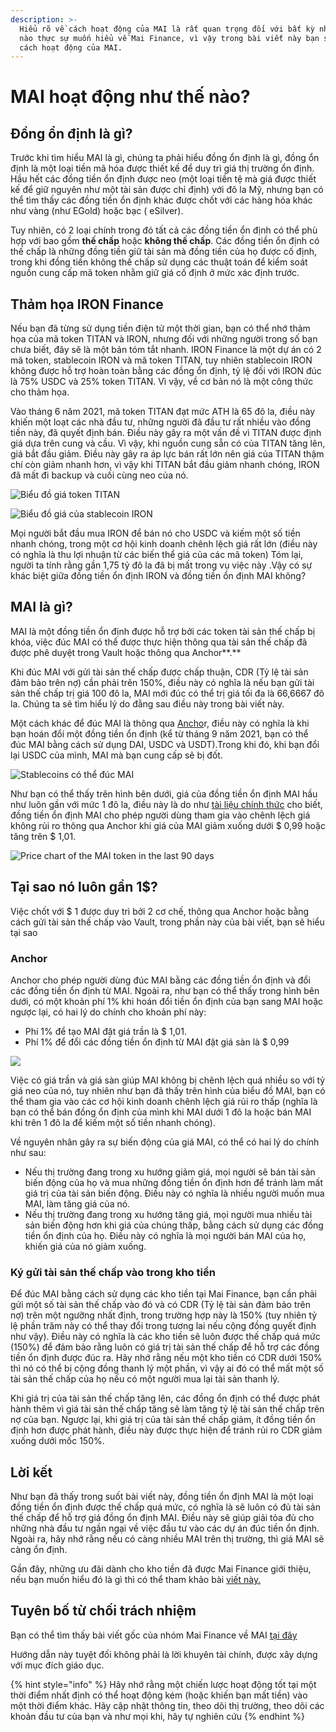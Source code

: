 ```yaml
---
description: >-
  Hiểu rõ về cách hoạt động của MAI là rất quan trọng đối với bất kỳ nhà đầu tư
  nào thực sự muốn hiểu về Mai Finance, vì vậy trong bài viết này bạn sẽ hiểu
  cách hoạt động của MAI.
---
```


# MAI hoạt động như thế nào?

## Đồng ổn định là gì?

Trước khi tìm hiểu MAI là gì, chúng ta phải hiểu đồng ổn định là gì, đồng ổn định là một loại tiền mã hóa được thiết kế để duy trì giá thị trường ổn định. Hầu hết các đồng tiền ổn định được neo (một loại tiền tệ mà giá được thiết kế để giữ nguyên như một tài sản được chỉ định) với đô la Mỹ, nhưng bạn có thể tìm thấy các đồng tiền ổn định khác được chốt với các hàng hóa khác như vàng (như EGold) hoặc bạc ( eSilver).

Tuy nhiên, có 2 loại chính trong đó tất cả các đồng tiền ổn định có thể phù hợp với bao gồm **thế chấp** hoặc **không thế chấp**. Các đồng tiền ổn định có thế chấp là những đồng tiền giữ tài sản mà đồng tiền của họ được cố định, trong khi đồng tiền không thế chấp sử dụng các thuật toán để kiểm soát nguồn cung cấp mã token nhằm giữ giá cố định ở mức xác định trước.

## Thảm họa IRON Finance&#x20;

Nếu bạn đã từng sử dụng tiền điện tử một thời gian, bạn có thể nhớ thảm họa của mã token TITAN và IRON, nhưng đối với những người trong số bạn chưa biết, đây sẽ là một bản tóm tắt nhanh. IRON Finance là một dự án có 2 mã token, stablecoin IRON và mã token TITAN, tuy nhiên stablecoin IRON không được hỗ trợ hoàn toàn bằng các đồng ổn định, tỷ lệ đối với IRON đúc là 75% USDC và 25% token TITAN. Vì vậy, về cơ bản nó là một công thức cho thảm họa.

Vào tháng 6 năm 2021, mã token TITAN đạt mức ATH là 65 đô la, điều này khiến một loạt các nhà đầu tư, những người đã đầu tư rất nhiều vào đồng tiền này, đã quyết định bán. Điều này gây ra một vấn đề vì TITAN được định giá dựa trên cung và cầu. Vì vậy, khi nguồn cung sẵn có của TITAN tăng lên, giá bắt đầu giảm. Điều này gây ra áp lực bán rất lớn nên giá của TITAN thậm chí còn giảm nhanh hơn, vì vậy khi TITAN bắt đầu giảm nhanh chóng, IRON đã mất đi backup và cuối cùng neo của nó.

![Biểu đồ giá token TITAN](../.gitbook/assets/iron.jpg)

![Biểu đồ giá của stablecoin IRON](../.gitbook/assets/titan.jpg)

Mọi người bắt đầu mua IRON để bán nó cho USDC và kiếm một số tiền nhanh chóng, trong một cơ hội kinh doanh chênh lệch giá rất lớn (điều này có nghĩa là thu lợi nhuận từ các biến thể giá của các mã token) Tóm lại, người ta tính rằng gần 1,75 tỷ đô la đã bị mất trong vụ việc này .Vậy có sự khác biệt giữa đồng tiền ổn định IRON và đồng tiền ổn định MAI không?

## MAI là gì?

MAI là một đồng tiền ổn định được hỗ trợ bởi các token tài sản thế chấp bị khóa, việc đúc MAI có thể được thực hiện thông qua tài sản thế chấp đã được phê duyệt trong Vault hoặc thông qua Anchor**.**&#x20;

Khi đúc MAI với gửi tài sản thế chấp được chấp thuận, CDR (Tỷ lệ tài sản đảm bảo trên nợ) cần phải trên 150%, điều này có nghĩa là nếu bạn gửi tài sản thế chấp trị giá 100 đô la, MAI mới đúc có thể trị giá tối đa là 66,6667 đô la. Chúng ta sẽ tìm hiểu lý do đằng sau điều này trong bài viết này.

Một cách khác để đúc MAI là thông qua [Ancho](https://app.mai.finance/anchor)r, điều này có nghĩa là khi bạn hoán đổi một đồng tiền ổn định (kể từ tháng 9 năm 2021, bạn có thể đúc MAI bằng cách sử dụng DAI, USDC và USDT).Trong khi đó, khi bạn đổi lại USDC của mình, MAI mà bạn cung cấp sẽ bị đốt.

![Stablecoins có thể đúc MAI](<../.gitbook/assets/image (5).png>)

Như bạn có thể thấy trên hình bên dưới, giá của đồng tiền ổn định MAI hầu như luôn gần với mức 1 đô la, điều này là do như [tài liệu chính thức](https://docs.mai.finance/stablecoin-economics) cho biết, đồng tiền ổn định MAI cho phép người dùng tham gia vào chênh lệch giá không rủi ro thông qua Anchor khi giá của MAI giảm xuống dưới $ 0,99 hoặc tăng trên $ 1,01.&#x20;

![Price chart of the MAI token in the last 90 days](<../.gitbook/assets/image (7) (1) (1) (1) (1).png>)

## Tại sao nó luôn gần 1$?

Việc chốt với $ 1 được duy trì bởi 2 cơ chế, thông qua Anchor hoặc bằng cách gửi tài sản thế chấp vào Vault, trong phần này của bài viết, bạn sẽ hiểu tại sao

### Anchor

Anchor cho phép người dùng đúc MAI bằng các đồng tiền ổn định và đổi các đồng tiền ổn định từ MAI. Ngoài ra, như bạn có thể thấy trong hình bên dưới, có một khoản phí 1% khi hoán đổi tiền ổn định của bạn sang MAI hoặc ngược lại, có hai lý do chính cho khoản phí này:

* Phí  1% để tạo MAI đặt giá trần là $ 1,01.
* Phí 1% để đổi các đồng tiền ổn định từ MAI đặt giá sàn là $ 0,99

![](<../.gitbook/assets/image (9).png>)

Việc có giá trần và giá sàn giúp MAI không bị chênh lệch quá nhiều so với tỷ giá neo của nó, tuy nhiên như bạn đã thấy trên hình của biểu đồ MAI, bạn có thể tham gia vào các cơ hội kinh doanh chênh lệch giá rủi ro thấp (nghĩa là bạn có thể bán đồng ổn định của mình khi MAI dưới 1 đô la hoặc bán MAI khi trên 1 đô la để kiếm một số tiền nhanh chóng).&#x20;

Về nguyên nhân gây ra sự biến động của giá MAI, có thể có hai lý do chính như sau:

* Nếu thị trường đang trong xu hướng giảm giá, mọi người sẽ bán tài sản biến động của họ và mua những đồng tiền ổn định hơn để tránh làm mất giá trị của tài sản biến động. Điều này có nghĩa là nhiều người muốn mua MAI, làm tăng giá của nó.
* Nếu thị trường đang trong xu hướng tăng giá, mọi người mua nhiều tài sản biến động hơn khi giá của chúng thấp, bằng cách sử dụng các đồng tiền ổn định của họ. Điều này có nghĩa là mọi người bán MAI của họ, khiến giá của nó giảm xuống.

### Ký gửi tài sản thế chấp vào trong kho tiền

Để đúc MAI bằng cách sử dụng các kho tiền  tại Mai Finance, bạn cần phải gửi một số tài sản thế chấp vào đó và có CDR (Tỷ lệ tài sản đảm bảo trên nợ) trên một ngưỡng nhất định, trong trường hợp này là 150% (tuy nhiên tỷ lệ phần trăm này có thể thay đổi trong tương lai nếu cộng đồng quyết định như vậy). Điều này có nghĩa là các kho tiền sẽ luôn được thế chấp quá mức (150%) để đảm bảo rằng luôn có giá trị tài sản thế chấp để hỗ trợ các đồng tiền ổn định được đúc ra. Hãy nhớ rằng nếu một kho tiền có CDR dưới 150% thì nó có thể bị cộng đồng thanh lý một phần, vì vậy ai đó có thể mất một số tài sản thế chấp của họ nếu có một người mua lại tài sản thanh lý.

Khi giá trị của tài sản thế chấp tăng lên, các đồng ổn định có thể được phát hành thêm vì giá tài sản thế chấp tăng sẽ làm tăng tỷ lệ tài sản thế chấp trên nợ của bạn. Ngược lại, khi giá trị của tài sản thế chấp giảm, ít đồng tiền ổn định hơn được phát hành, điều này được thực hiện để tránh rủi ro CDR giảm xuống dưới mốc 150%.

## Lời kết

Như bạn đã thấy trong suốt bài viết này, đồng tiền ổn định MAI là một loại đồng tiền ổn định được thế chấp quá mức, có nghĩa là sẽ luôn có đủ tài sản thế chấp để hỗ trợ giá đồng ổn định MAI. Điều này sẽ giúp giải tỏa đủ cho những nhà đầu tư ngần ngại về việc đầu tư vào các dự án đúc tiền ổn định. Ngoài ra, hãy nhớ rằng nếu có càng nhiều MAI trên thị trường, thì giá MAI sẽ càng ổn định.

Gần đây, những ưu đãi dành cho kho tiền đã được Mai Finance giới thiệu, nếu bạn muốn hiểu đó là gì thì có thể tham khảo bài [viết này.](mai-loans-and-vaults-incentives.md)&#x20;

## Tuyên bố từ chối trách nhiệm

Bạn có thể tìm thấy bài viết gốc của nhóm Mai Finance về MAI [tại đây](https://docs.mai.finance/stablecoin-economics)

Hướng dẫn này tuyệt đối không phải là lời khuyên tài chính, được xây dựng với mục đích giáo dục.

{% hint style="info" %}
Hãy nhớ rằng một chiến lược hoạt động tốt tại một thời điểm nhất định có thể hoạt động kém (hoặc khiến bạn mất tiền) vào một thời điểm khác. Hãy cập nhật thông tin, theo dõi thị trường, theo dõi các khoản đầu tư của bạn và như mọi khi, hãy tự nghiên cứu
{% endhint %}

